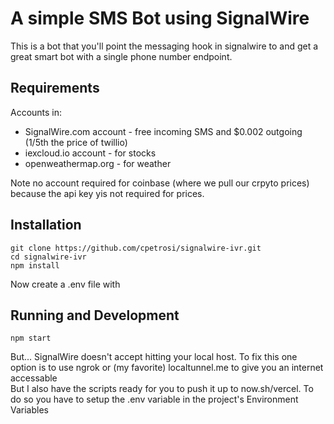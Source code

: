 # A simple SMS Bot using  SignalWire

This is a bot that you'll point the messaging hook in signalwire to and get a great smart bot with a single phone number endpoint.

## Requirements

Accounts in: 
- SignalWire.com account - free incoming SMS and $0.002 outgoing (1/5th the price of twillio)
- iexcloud.io account - for stocks
- openweathermap.org - for weather

Note no account required for coinbase (where we pull our crpyto prices) because the api key yis not required for prices.
## Installation

```
git clone https://github.com/cpetrosi/signalwire-ivr.git
cd signalwire-ivr
npm install
```
Now create a .env file with 

## Running and Development
```
npm start
```
But... SignalWire doesn't accept hitting your local host. To fix this one option is to use ngrok or (my favorite) localtunnel.me to give you an internet accessable<BR>
But I also have the scripts ready  for you to push it up to now.sh/vercel. To do so you have to setup the .env variable in the project's Environment Variables
